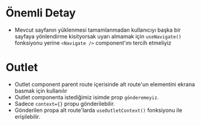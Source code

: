 # Önemli Detay

- Mevcut sayfanın yüklenmesi tamamlanmadan kullanıcıyı başka bir sayfaya yönlendirme kisityorsak uyarı almamak için `useNavigate()` fonksiyonu yerine `<Navigate />` component'ını tercih etmeliyiz

# Outlet

- Outlet component parent route içerisinde alt route'un elementini ekrana basmak için kullanılır
- Outlet componenta istediğimiz isimde prop `gönderemeyiz`.
- Sadece `context={}` propu gönderilebilir.
- Gönderilen propa alt route'larda `useOutletContext()` fonksiyonu ile erişilebilir.
